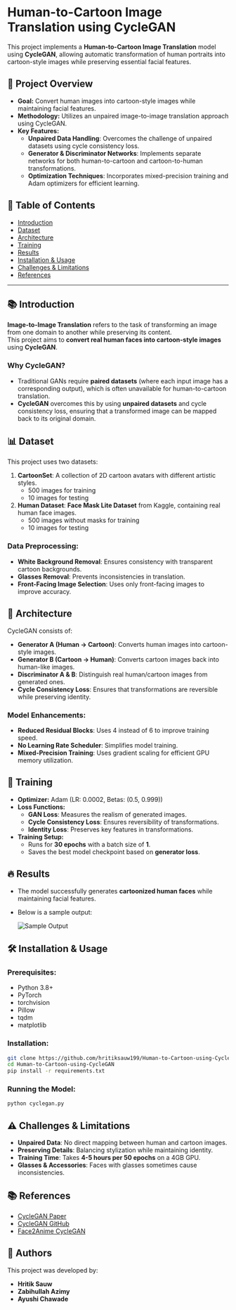# Human-to-Cartoon Image Translation using CycleGAN

This project implements a **Human-to-Cartoon Image Translation** model using **CycleGAN**, allowing automatic transformation of human portraits into cartoon-style images while preserving essential facial features.

## 🚀 Project Overview

- **Goal:** Convert human images into cartoon-style images while maintaining facial features.
- **Methodology:** Utilizes an unpaired image-to-image translation approach using CycleGAN.
- **Key Features:**
  - **Unpaired Data Handling**: Overcomes the challenge of unpaired datasets using cycle consistency loss.
  - **Generator & Discriminator Networks**: Implements separate networks for both human-to-cartoon and cartoon-to-human transformations.
  - **Optimization Techniques**: Incorporates mixed-precision training and Adam optimizers for efficient learning.

## 📌 Table of Contents

- [Introduction](#introduction)
- [Dataset](#dataset)
- [Architecture](#architecture)
- [Training](#training)
- [Results](#results)
- [Installation & Usage](#installation--usage)
- [Challenges & Limitations](#challenges--limitations)
- [References](#references)

---

## 📚 Introduction

**Image-to-Image Translation** refers to the task of transforming an image from one domain to another while preserving its content.  
This project aims to **convert real human faces into cartoon-style images** using **CycleGAN**.

### Why CycleGAN?

- Traditional GANs require **paired datasets** (where each input image has a corresponding output), which is often unavailable for human-to-cartoon translation.
- **CycleGAN** overcomes this by using **unpaired datasets** and cycle consistency loss, ensuring that a transformed image can be mapped back to its original domain.

## 📊 Dataset

This project uses two datasets:

1. **CartoonSet**: A collection of 2D cartoon avatars with different artistic styles.
   - 500 images for training
   - 10 images for testing
2. **Human Dataset**: **Face Mask Lite Dataset** from Kaggle, containing real human face images.
   - 500 images without masks for training
   - 10 images for testing

### Data Preprocessing:

- **White Background Removal**: Ensures consistency with transparent cartoon backgrounds.
- **Glasses Removal**: Prevents inconsistencies in translation.
- **Front-Facing Image Selection**: Uses only front-facing images to improve accuracy.

## 🏰 Architecture

CycleGAN consists of:

- **Generator A (Human → Cartoon)**: Converts human images into cartoon-style images.
- **Generator B (Cartoon → Human)**: Converts cartoon images back into human-like images.
- **Discriminator A & B**: Distinguish real human/cartoon images from generated ones.
- **Cycle Consistency Loss**: Ensures that transformations are reversible while preserving identity.

### Model Enhancements:

- **Reduced Residual Blocks**: Uses 4 instead of 6 to improve training speed.
- **No Learning Rate Scheduler**: Simplifies model training.
- **Mixed-Precision Training**: Uses gradient scaling for efficient GPU memory utilization.

## 🎯 Training

- **Optimizer:** Adam (LR: 0.0002, Betas: (0.5, 0.999))
- **Loss Functions:**
  - **GAN Loss**: Measures the realism of generated images.
  - **Cycle Consistency Loss**: Ensures reversibility of transformations.
  - **Identity Loss**: Preserves key features in transformations.
- **Training Setup:**
  - Runs for **30 epochs** with a batch size of **1**.
  - Saves the best model checkpoint based on **generator loss**.

## 🔥 Results

- The model successfully generates **cartoonized human faces** while maintaining facial features.
- Below is a sample output:

  ![Sample Output](./output/final_30_nlr_6rb.png)

## 🛠 Installation & Usage

### Prerequisites:

- Python 3.8+
- PyTorch
- torchvision
- Pillow
- tqdm
- matplotlib

### Installation:

```bash
git clone https://github.com/hritiksauw199/Human-to-Cartoon-using-CycleGAN.git
cd Human-to-Cartoon-using-CycleGAN
pip install -r requirements.txt
```

### Running the Model:

```bash
python cyclegan.py
```

## ⚠️ Challenges & Limitations

- **Unpaired Data**: No direct mapping between human and cartoon images.
- **Preserving Details**: Balancing stylization while maintaining identity.
- **Training Time**: Takes **4-5 hours per 50 epochs** on a 4GB GPU.
- **Glasses & Accessories**: Faces with glasses sometimes cause inconsistencies.

## 📚 References

- [CycleGAN Paper](https://arxiv.org/pdf/1703.10593)
- [CycleGAN GitHub](https://github.com/junyanz/CycleGAN)
- [Face2Anime CycleGAN](https://github.com/lmtri1998/Face2Anime-using-CycleGAN)

## 📌 Authors

This project was developed by:

- **Hritik Sauw**
- **Zabihullah Azimy**
- **Ayushi Chawade**
